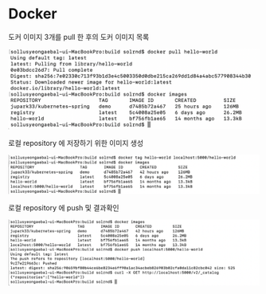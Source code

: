 # Docker

도커 이미지 3개를 pull 한 후의 도커 이미지 목록

![screensh](./img/private_repository_실습_이미지목록.png)

로컬 repository 에 저장하기 위한 이미지 생성

![screensh](./img/local_registry_보관위한_이미지생성.png)

로컬 repository 에 push 및 결과확인

![screensh](./img/local_registry에_push_및_결과확인.png)
